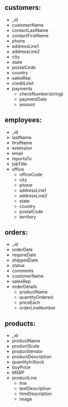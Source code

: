 ## customers:
- _id
- customerName
- contactLastName
- contactFirstName
- phone
- addressLine1
- addressLine2
- city
- state
- postalCode
- country
- salesRep
- creditLimit
- payments
  - checkNumber(string)
  - paymentDate
  - amount

## employees:
- _id
- lastName
- firstName
- extension
- email
- reportsTo
- jobTitle
- office
  - officeCode
  - city
  - phone
  - addressLine1
  - addressLine2
  - state
  - country
  - postalCode
  - territory

## orders:
- _id
- orderDate
- requireDate
- shippedDate
- status
- comments
- customerName
- salesRep
- orderDetails
  - productName
  - quantityOrdered
  - priceEach
  - orderLineNumber

## products:
- _id
- productName
- productScale
- productVendor
- productDescription
- quantityInStock
- buyPrice
- MSRP
- productLine
  - line
  - textDescription
  - htmlDescription
  - image

